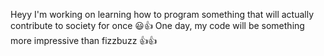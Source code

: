 Heyy I'm working on learning how to program something that will actually contribute to society for once 😃👍
One day, my code will be something more impressive than fizzbuzz 👍👍
